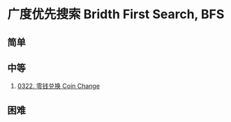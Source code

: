 
# 广度优先搜索 Bridth First Search, BFS

## 简单

## 中等
1. [0322. 零钱兑换 Coin Change](..//0322.coin-change/index.md)

## 困难

